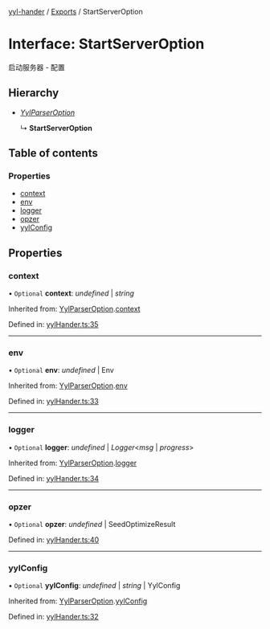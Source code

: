 [yyl-hander](../README.md) / [Exports](../modules.md) / StartServerOption

# Interface: StartServerOption

启动服务器 - 配置

## Hierarchy

* [*YylParserOption*](yylparseroption.md)

  ↳ **StartServerOption**

## Table of contents

### Properties

- [context](startserveroption.md#context)
- [env](startserveroption.md#env)
- [logger](startserveroption.md#logger)
- [opzer](startserveroption.md#opzer)
- [yylConfig](startserveroption.md#yylconfig)

## Properties

### context

• `Optional` **context**: *undefined* \| *string*

Inherited from: [YylParserOption](yylparseroption.md).[context](yylparseroption.md#context)

Defined in: [yylHander.ts:35](https://github.com/jackness1208/yyl-hander/blob/7fcda46/src/yylHander.ts#L35)

___

### env

• `Optional` **env**: *undefined* \| Env

Inherited from: [YylParserOption](yylparseroption.md).[env](yylparseroption.md#env)

Defined in: [yylHander.ts:33](https://github.com/jackness1208/yyl-hander/blob/7fcda46/src/yylHander.ts#L33)

___

### logger

• `Optional` **logger**: *undefined* \| *Logger*<*msg* \| *progress*\>

Inherited from: [YylParserOption](yylparseroption.md).[logger](yylparseroption.md#logger)

Defined in: [yylHander.ts:34](https://github.com/jackness1208/yyl-hander/blob/7fcda46/src/yylHander.ts#L34)

___

### opzer

• `Optional` **opzer**: *undefined* \| SeedOptimizeResult

Defined in: [yylHander.ts:40](https://github.com/jackness1208/yyl-hander/blob/7fcda46/src/yylHander.ts#L40)

___

### yylConfig

• `Optional` **yylConfig**: *undefined* \| *string* \| YylConfig

Inherited from: [YylParserOption](yylparseroption.md).[yylConfig](yylparseroption.md#yylconfig)

Defined in: [yylHander.ts:32](https://github.com/jackness1208/yyl-hander/blob/7fcda46/src/yylHander.ts#L32)
